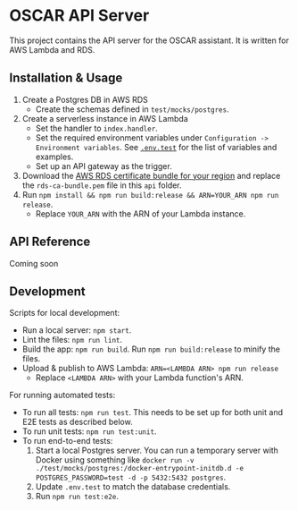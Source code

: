 # OSCAR API Server

This project contains the API server for the OSCAR assistant. It is written for AWS Lambda and RDS.

## Installation & Usage

1. Create a Postgres DB in AWS RDS
    * Create the schemas defined in `test/mocks/postgres`.
1. Create a serverless instance in AWS Lambda
    * Set the handler to `index.handler`.
    * Set the required environment variables under `Configuration -> Environment variables`. See [`.env.test`](.env.test) for the list of variables and examples.
    * Set up an API gateway as the trigger.
1. Download the [AWS RDS certificate bundle for your region](https://docs.aws.amazon.com/AmazonRDS/latest/UserGuide/UsingWithRDS.SSL.html#UsingWithRDS.SSL.RegionCertificates) and replace the `rds-ca-bundle.pem` file in this `api` folder.
1. Run `npm install && npm run build:release && ARN=YOUR_ARN npm run release`.
    * Replace `YOUR_ARN` with the ARN of your Lambda instance.

## API Reference

Coming soon

## Development

Scripts for local development:

* Run a local server: `npm start`.
* Lint the files: `npm run lint`.
* Build the app: `npm run build`. Run `npm run build:release` to minify the files.
* Upload & publish to AWS Lambda: `ARN=<LAMBDA ARN> npm run release`
    * Replace `<LAMBDA ARN>` with your Lambda function's ARN.

For running automated tests:

* To run all tests: `npm run test`. This needs to be set up for both unit and E2E tests as described below.
* To run unit tests: `npm run test:unit`.
* To run end-to-end tests:
    1. Start a local Postgres server. You can run a temporary server with Docker using something like `docker run -v ./test/mocks/postgres:/docker-entrypoint-initdb.d -e POSTGRES_PASSWORD=test -d -p 5432:5432 postgres`.
    1. Update `.env.test` to match the database credentials.
    1. Run `npm run test:e2e`.
